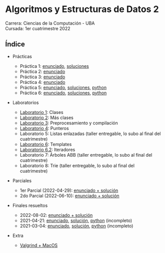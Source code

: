# Algoritmos y Estructuras de Datos 2

Carrera: Ciencias de la Computación - UBA\
Cursada: 1er cuatrimestre 2022

## Índice

- Prácticas

  - Práctica 1: [enunciado](Prácticas/Enunciados/Práctica1.pdf), [soluciones](Prácticas/Soluciones/Práctica1)
  - Práctica 2: [enunciado](Prácticas/Enunciados/Práctica2.pdf)
  - Práctica 3: [enunciado](Prácticas/Enunciados/Práctica3.pdf)
  - Práctica 4: [enunciado](Prácticas/Enunciados/Práctica4.pdf)
  - Práctica 5: [enunciado](Prácticas/Enunciados/Práctica5.pdf), [soluciones](Prácticas/Soluciones/Práctica5/Práctica5.pdf), [python](Prácticas/Soluciones/Práctica5/python)
  - Práctica 6: [enunciado](Prácticas/Enunciados/Práctica6.pdf), [soluciones](Prácticas/Soluciones/Práctica6/Práctica6.pdf), [python](Prácticas/Soluciones/Práctica6/python)

- Laboratorios

  - [Laboratorio 1](Laboratorios/labo01): Clases
  - [Laboratorio 2](Laboratorios/labo02): Más clases
  - [Laboratorio 3](Laboratorios/labo03): Preprocesamiento y compilación
  - [Laboratorio 4](Laboratorios/labo04): Punteros
  - Laboratorio 5: Listas enlazadas (taller entregable, lo subo al final del cuatrimestre)
  - [Laboratorio 6](Laboratorios/labo06): Templates
  - [Laboratorio 6.2](Laboratorios/labo06.2): Iteradores
  - Laboratorio 7: Árboles ABB (taller entregable, lo subo al final del cuatrimestre)
  - Laboratorio 8: Trie (taller entregable, lo subo al final del cuatrimestre)

- Parciales

  - 1er Parcial (2022-04-29): [enunciado + solución](Parciales/AED2-P1-2022-04-29.pdf)
  - 2do Parcial (2022-06-10): [enunciado + solución](Parciales/AED2-P1-2022-06-10.pdf)

- Finales resueltos

  - 2022-08-02: [enunciado + solución](Finales/2022-08-02/AED2-2022-08-02.pdf)
  - 2021-04-21: [enunciado](Finales/2021-04-21/AED2-2021-04-21-enunciado.pdf), [solución](Finales/2021-04-21/AED2-2021-04-21.pdf), [python](Finales/2021-04-21/python) (incompleto)
  - 2021-03-04: [enunciado](Finales/2021-03-04/AED2-2021-03-04-enunciado.pdf), [solución](Finales/2021-03-04/AED2-2021-03-04.pdf), [python](Finales/2021-03-04/python) (incompleto)

- Extra

  - [Valgrind + MacOS](Laboratorios/valgrind-mac)
